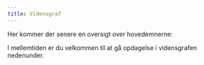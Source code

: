 ```yaml
---
title: Vidensgraf
---
```


Her kommer der senere en oversigt over hovedemnerne:



I mellemtiden er du velkommen til at gå opdagelse i vidensgrafen nedenunder.




